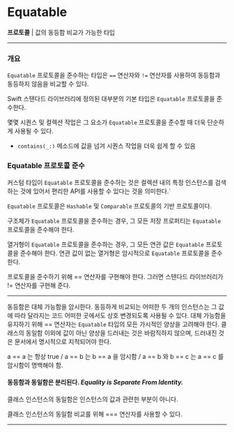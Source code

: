 # Equatable

**프로토콜** | 값의 동등함 비교가 가능한 타입

---

### 개요

`Equatable` 프로토콜을 준수하는 타입은 `==` 연산자와 `!=` 연산자를 사용하여 동등함과 동등하지 않음을 비교할 수 있다.

Swift 스탠다드 라이브러리에 정의된 대부분의 기본 타입은 `Equatable` 프로토콜을 준수한다.

몇몇 시퀀스 및 컬렉션 작업은 그 요소가 `Equatable` 프로토콜을 준수할 때 더욱 단순하게 사용될 수 있다.

- `contains(_:)` 메소드에 값을 넘겨 시퀀스 작업을 더욱 쉽게 할 수 있음

### Equatable 프로토콜 준수

커스텀 타입이 `Equatable` 프로토콜을 준수하는 것은 컬렉션 내의 특정 인스턴스를 검색하는 것에 있어서 편리한 API를 사용할 수 있다는 것을 의미한다.`

`Equatable` 프로토콜은 `Hashable` 및 `Comparable` 프로토콜의 기반 프로토콜이다.

구조체가 `Equatable` 프로토콜을 준수하는 경우, 그 모든 저장 프로퍼티는 `Equatable` 프로토콜을 준수해야 한다.

열거형이 `Equatable` 프로토콜을 준수하는 경우, 그 모든 연관 값은 `Equatable` 프로토콜을 준수해야 한다. 연관 값이 없는 열거형은 암시적으로 `Equatable` 프로토콜을 준수한다.

프로토콜을 준수하기 위해 == 연산자를 구현해야 한다. 그러면 스탠다드 라이브러리가 != 연산자를 구현해 준다.

---

동등함은 대체 가능함을 암시한다. 동등하게 비교되는 어떠한 두 개의 인스턴스는 그 값에 따라 달라지는 코드 어떠한 곳에서도 상호 변경되도록 사용될 수 있다. 대체 가능함을 유지하기 위해 == 연산자는 `Equatable` 타입의 모든 가시적인 양상을 고려해야 한다. 클래스의 동일함 이외에 값이 아닌 양상을 드러내는 것은 바람직하지 않으며, 드러내진 것은 문서에서 명시적으로 지적되어야 한다.

a == a 는 항상 true / a == b 는 b == a 을 암시함 / a == b 와 b == c 는 a == c 를 암시함이 명백해야 함.

#### 동등함과 동일함은 분리된다. *Equality is Separate From Identity.*

클래스 인스턴스의 동일함은 인스턴스의 값과 관련한 부분이 아니다. 

클래스 인스턴스의 동일함 비교를 위해 === 연산자를 사용할 수 있다.

---


